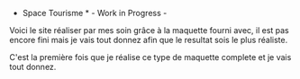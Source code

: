 * Space Tourisme * - Work in Progress -

Voici le site réaliser par mes soin grâce à la maquette fourni avec, il est pas encore fini mais je vais tout donnez afin que le resultat sois le plus réaliste.

C'est la première fois que je réalise ce type de maquette complete et je vais tout donnez.